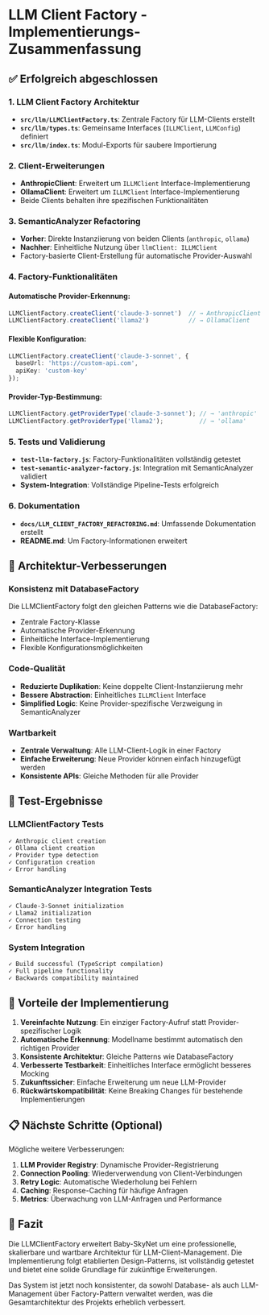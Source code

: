# LLM Client Factory - Implementierungs-Zusammenfassung

## ✅ Erfolgreich abgeschlossen

### 1. LLM Client Factory Architektur
- **`src/llm/LLMClientFactory.ts`**: Zentrale Factory für LLM-Clients erstellt
- **`src/llm/types.ts`**: Gemeinsame Interfaces (`ILLMClient`, `LLMConfig`) definiert
- **`src/llm/index.ts`**: Modul-Exports für saubere Importierung

### 2. Client-Erweiterungen
- **AnthropicClient**: Erweitert um `ILLMClient` Interface-Implementierung
- **OllamaClient**: Erweitert um `ILLMClient` Interface-Implementierung
- Beide Clients behalten ihre spezifischen Funktionalitäten

### 3. SemanticAnalyzer Refactoring
- **Vorher**: Direkte Instanziierung von beiden Clients (`anthropic`, `ollama`)
- **Nachher**: Einheitliche Nutzung über `llmClient: ILLMClient`
- Factory-basierte Client-Erstellung für automatische Provider-Auswahl

### 4. Factory-Funktionalitäten

#### Automatische Provider-Erkennung:
```typescript
LLMClientFactory.createClient('claude-3-sonnet')  // → AnthropicClient
LLMClientFactory.createClient('llama2')           // → OllamaClient
```

#### Flexible Konfiguration:
```typescript
LLMClientFactory.createClient('claude-3-sonnet', {
  baseUrl: 'https://custom-api.com',
  apiKey: 'custom-key'
});
```

#### Provider-Typ-Bestimmung:
```typescript
LLMClientFactory.getProviderType('claude-3-sonnet'); // → 'anthropic'
LLMClientFactory.getProviderType('llama2');          // → 'ollama'
```

### 5. Tests und Validierung
- **`test-llm-factory.js`**: Factory-Funktionalitäten vollständig getestet
- **`test-semantic-analyzer-factory.js`**: Integration mit SemanticAnalyzer validiert
- **System-Integration**: Vollständige Pipeline-Tests erfolgreich

### 6. Dokumentation
- **`docs/LLM_CLIENT_FACTORY_REFACTORING.md`**: Umfassende Dokumentation erstellt
- **README.md**: Um Factory-Informationen erweitert

## 🔄 Architektur-Verbesserungen

### Konsistenz mit DatabaseFactory
Die LLMClientFactory folgt den gleichen Patterns wie die DatabaseFactory:
- Zentrale Factory-Klasse
- Automatische Provider-Erkennung
- Einheitliche Interface-Implementierung
- Flexible Konfigurationsmöglichkeiten

### Code-Qualität
- **Reduzierte Duplikation**: Keine doppelte Client-Instanziierung mehr
- **Bessere Abstraction**: Einheitliches `ILLMClient` Interface
- **Simplified Logic**: Keine Provider-spezifische Verzweigung in SemanticAnalyzer

### Wartbarkeit
- **Zentrale Verwaltung**: Alle LLM-Client-Logik in einer Factory
- **Einfache Erweiterung**: Neue Provider können einfach hinzugefügt werden
- **Konsistente APIs**: Gleiche Methoden für alle Provider

## 🧪 Test-Ergebnisse

### LLMClientFactory Tests
```
✓ Anthropic client creation
✓ Ollama client creation  
✓ Provider type detection
✓ Configuration creation
✓ Error handling
```

### SemanticAnalyzer Integration Tests
```
✓ Claude-3-Sonnet initialization
✓ Llama2 initialization
✓ Connection testing
✓ Error handling
```

### System Integration
```
✓ Build successful (TypeScript compilation)
✓ Full pipeline functionality
✓ Backwards compatibility maintained
```

## 🚀 Vorteile der Implementierung

1. **Vereinfachte Nutzung**: Ein einziger Factory-Aufruf statt Provider-spezifischer Logik
2. **Automatische Erkennung**: Modellname bestimmt automatisch den richtigen Provider
3. **Konsistente Architektur**: Gleiche Patterns wie DatabaseFactory
4. **Verbesserte Testbarkeit**: Einheitliches Interface ermöglicht besseres Mocking
5. **Zukunftssicher**: Einfache Erweiterung um neue LLM-Provider
6. **Rückwärtskompatibilität**: Keine Breaking Changes für bestehende Implementierungen

## 📋 Nächste Schritte (Optional)

Mögliche weitere Verbesserungen:
1. **LLM Provider Registry**: Dynamische Provider-Registrierung
2. **Connection Pooling**: Wiederverwendung von Client-Verbindungen  
3. **Retry Logic**: Automatische Wiederholung bei Fehlern
4. **Caching**: Response-Caching für häufige Anfragen
5. **Metrics**: Überwachung von LLM-Anfragen und Performance

## 🎯 Fazit

Die LLMClientFactory erweitert Baby-SkyNet um eine professionelle, skalierbare und wartbare Architektur für LLM-Client-Management. Die Implementierung folgt etablierten Design-Patterns, ist vollständig getestet und bietet eine solide Grundlage für zukünftige Erweiterungen.

Das System ist jetzt noch konsistenter, da sowohl Database- als auch LLM-Management über Factory-Pattern verwaltet werden, was die Gesamtarchitektur des Projekts erheblich verbessert.
